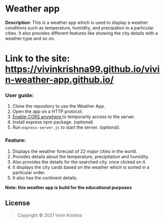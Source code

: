 # Weather app
**Description**: This is a weather app which is used to display a weather conditions such as temperature, humidity, and precipation in a particular cities. It also provides different features like showing the city details with a weather type and so on. 

# Link to the site:  https://vivinkrishna99.github.io/vivin-weather-app.github.io/
### User guide:
1. Clone the repository to use the Weather App.
2. Open the app on a HTTP protocol.
3. [ Enable CORS anywhere ](http://cors-anywhere.herokuapp.com/corsdemo) to temporarily access to the server.
4. Install express npm package. (optional)
5. Run `express-server.js` to start the server. (optional).

### Feature:
1. Displays the weather forecast of 22 major cities in the world.
2. Provides details about the temperature, precipitation and humidity.
3. Also provides the details for the searched city, once clicked on it.
4. It displays the city cards based on the weather which is sorted in a particular order.
5. It also has the continent details.

**Note: this weather app is build for the educational purposes**
## License
>Copyright &copy; 2021 Vivin Krishna
